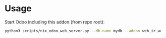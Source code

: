 # Usage

Start Odoo including this addon (from repo root):

```bash
python3 scripts/nix_odoo_web_server.py --db-name mydb --addon web_ir_actions_act_window_page
```
